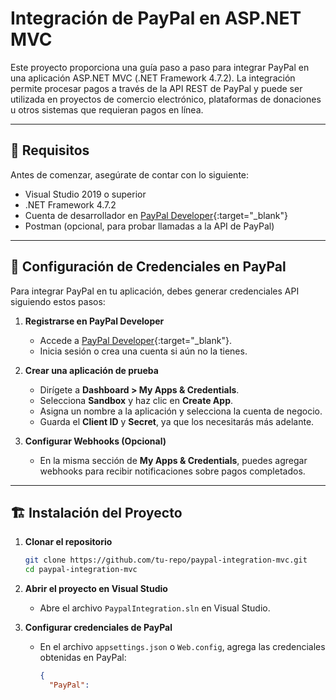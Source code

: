 # Integración de PayPal en ASP.NET MVC

Este proyecto proporciona una guía paso a paso para integrar PayPal en una aplicación ASP.NET MVC (.NET Framework 4.7.2). La integración permite procesar pagos a través de la API REST de PayPal y puede ser utilizada en proyectos de comercio electrónico, plataformas de donaciones u otros sistemas que requieran pagos en línea.

---

## 🚀 Requisitos

Antes de comenzar, asegúrate de contar con lo siguiente:

- Visual Studio 2019 o superior
- .NET Framework 4.7.2
- Cuenta de desarrollador en [PayPal Developer](https://developer.paypal.com/){:target="_blank"}
- Postman (opcional, para probar llamadas a la API de PayPal)

---

## 🔑 Configuración de Credenciales en PayPal

Para integrar PayPal en tu aplicación, debes generar credenciales API siguiendo estos pasos:

1. **Registrarse en PayPal Developer**
   - Accede a [PayPal Developer](https://developer.paypal.com/){:target="_blank"}.
   - Inicia sesión o crea una cuenta si aún no la tienes.

2. **Crear una aplicación de prueba**
   - Dirígete a **Dashboard > My Apps & Credentials**.
   - Selecciona **Sandbox** y haz clic en **Create App**.
   - Asigna un nombre a la aplicación y selecciona la cuenta de negocio.
   - Guarda el **Client ID** y **Secret**, ya que los necesitarás más adelante.

3. **Configurar Webhooks (Opcional)**
   - En la misma sección de **My Apps & Credentials**, puedes agregar webhooks para recibir notificaciones sobre pagos completados.

---

## 🏗️ Instalación del Proyecto

1. **Clonar el repositorio**
   ```bash
   git clone https://github.com/tu-repo/paypal-integration-mvc.git
   cd paypal-integration-mvc
   ```

2. **Abrir el proyecto en Visual Studio**
   - Abre el archivo `PaypalIntegration.sln` en Visual Studio.

3. **Configurar credenciales de PayPal**
   - En el archivo `appsettings.json` o `Web.config`, agrega las credenciales obtenidas en PayPal:
     ```json
     {
       "PayPal":